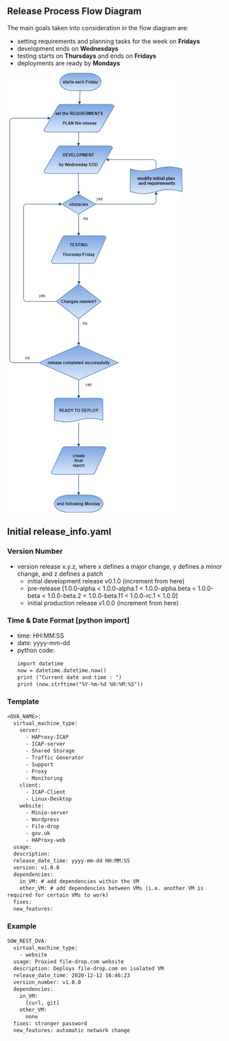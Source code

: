 ## Release Process Flow Diagram

The main goals taken into consideration in the flow diagram are:

- setting requirements and planning tasks for the week on **Fridays**
- development ends on **Wednesdays**
- testing starts on **Thursdays** and ends on **Fridays**
- deployments are ready by **Mondays**

![release_process_v1](img/ReleaseFlow.png)

## Initial release_info.yaml 

### Version Number
- version release x.y.z, where x defines a major change, y defines a minor change, and z defines a patch
  - initial development release v0.1.0 (increment from here)
  - pre-release [1.0.0-alpha < 1.0.0-alpha.1 < 1.0.0-alpha.beta < 1.0.0-beta < 1.0.0-beta.2 < 1.0.0-beta.11 < 1.0.0-rc.1 < 1.0.0]
  - initial production release v1.0.0 (increment from here)
### Time & Date Format [python import]
- time: HH:MM:SS
- date: yyyy-mm-dd
- python code:
  ```
  import datetime
  now = datetime.datetime.now()
  print ("Current date and time : ")
  print (now.strftime("%Y-%m-%d %H:%M:%S"))
  ```
### Template
```
<OVA_NAME>:
  virtual_machine_type:
    server:
      - HAProxy-ICAP
      - ICAP-server
      - Shared Storage
      - Traffic Generator
      - Support
      - Proxy
      - Monitoring
    client:
      - ICAP-Client
      - Linux-Desktop
    website:
      - Minio-server
      - Wordpress
      - File-drop
      - gov.uk
      - HAProxy-web
  usage:
  description:
  release_date_time: yyyy-mm-dd HH:MM:SS
  version: v1.0.0
  dependencies:
    in_VM: # add dependencies within the VM
    other_VM: # add dependencies between VMs (i.e. another VM is required for certain VMs to work)
  fixes:
  new_features:
```

### Example

```
SOW_REST_OVA:
  virtual_machine_type:
    - website
  usage: Proxied file-drop.com website
  description: Deploys file-drop.com on isolated VM
  release_date_time: 2020-12-12 16:46:23
  version_number: v1.0.0
  dependencies:
    in_VM:
      [curl, git]
    other_VM:
      none
  fixes: stronger password
  new_features: automatic network change
```
